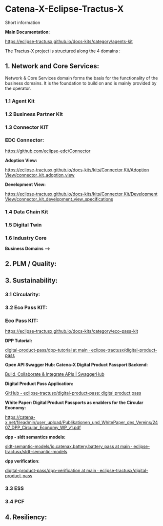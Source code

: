 # Catena-X-Eclipse-Tractus-X
Short information

**Main Documentation:**

https://eclipse-tractusx.github.io/docs-kits/category/agents-kit

The Tractus-X project is structured along the 4 domains :

## 1. Network and Core Services:

Network & Core Services domain forms the basis for the functionality of the business domains. It is the foundation to build on and is mainly provided by the operator.

### 1.1 Agent Kit

### 1.2 Business Partner Kit

### 1.3 Connector KIT

### **EDC Connector:**

https://github.com/eclipse-edc/Connector

**Adoption View:**

[https://eclipse-tractusx.github.io/docs-kits/kits/Connector Kit/Adoption View/connector_kit_adoption_view](https://eclipse-tractusx.github.io/docs-kits/kits/Connector%20Kit/Adoption%20View/connector_kit_adoption_view)

**Development View:**

[https://eclipse-tractusx.github.io/docs-kits/kits/Connector Kit/Development View/connector_kit_development_view_specifications](https://eclipse-tractusx.github.io/docs-kits/kits/Connector%20Kit/Development%20View/connector_kit_development_view_specifications)

### 1.4 Data Chain Kit

### 1.5 Digital Twin

### 1.6 Industry Core

**Business Domains —>**

## 2. PLM / Quality:

## 3. Sustainability:

### 3.1 Circularity:

### 3.2 Eco Pass KIT:

### **Eco Pass KIT:**

https://eclipse-tractusx.github.io/docs-kits/category/eco-pass-kit

**DPP Tutorial:**

[digital-product-pass/dpp-tutorial at main · eclipse-tractusx/digital-product-pass](https://github.com/eclipse-tractusx/digital-product-pass/tree/main/dpp-tutorial)

**Open API Swagger Hub: Catena-X Digital Product Passport Backend:**

[Build, Collaborate & Integrate APIs | SwaggerHub](https://app.swaggerhub.com/apis/eclipse-tractusx-bot/digital-product-pass/2.1.3#/)

**Digital Product Pass Application:**

[GitHub - eclipse-tractusx/digital-product-pass: digital product pass](https://github.com/eclipse-tractusx/digital-product-pass/tree/main)

**White Paper: Digital Product Passports as enablers for the Circular Economy:** 

https://catena-x.net/fileadmin/user_upload/Publikationen_und_WhitePaper_des_Vereins/2407_DPP_Circular_Economy_WP_v1.pdf

**dpp - sldt semantics models:**

[sldt-semantic-models/io.catenax.battery.battery_pass at main · eclipse-tractusx/sldt-semantic-models](https://github.com/eclipse-tractusx/sldt-semantic-models/tree/main/io.catenax.battery.battery_pass)

**dpp verification:**

[digital-product-pass/dpp-verification at main · eclipse-tractusx/digital-product-pass](https://github.com/eclipse-tractusx/digital-product-pass/tree/main/dpp-verification)

### 3.3 ESS

### 3.4 PCF

## 4. Resiliency:

#
